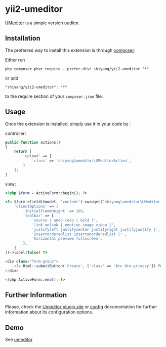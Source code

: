 yii2-umeditor
=============
[UMeditor](http://ueditor.baidu.com/website/umeditor.html) is a simple version ueditor.

Installation
------------

The preferred way to install this extension is through [composer](http://getcomposer.org/download/).

Either run

```
php composer.phar require --prefer-dist shiyang/yii2-umeditor "*"
```

or add

```
"shiyang/yii2-umeditor": "*"
```

to the require section of your `composer.json` file.


Usage
-----

Once the extension is installed, simply use it in your code by  :

controller:  

```php
public function actions()
{
    return [
        'upload' => [
            'class' => 'shiyang\umeditor\UMeditorAction',
        ]
    ];
}
```

view:

```php
<?php $form = ActiveForm::begin(); ?>

<?= $form->field($model, 'content')->widget('shiyang\umeditor\UMeditor', [
    'clientOptions' => [
        'initialFrameHeight' => 100,
        'toolbar' => [
            'source | undo redo | bold |',
            'link unlink | emotion image video |',
            'justifyleft justifycenter justifyright justifyjustify |',
            'insertorderedlist insertunorderedlist |' ,
            'horizontal preview fullscreen',
        ],
    ]
])->label(false) ?>

<div class="form-group">
    <?= Html::submitButton('Create', ['class' => 'btn btn-primary']) ?>
</div>

<?php ActiveForm::end(); ?>
```

Further Information
-------------------
Please, check the [Umeditor plugin site](http://ueditor.baidu.com) or [config](https://github.com/shiyangDR/yii2-umeditor/blob/master/umeditor/umeditor.config.js) documentation for further information about its configuration options.

Demo
-------------------
See [umeditor](http://ueditor.baidu.com/website/umeditor.html)
